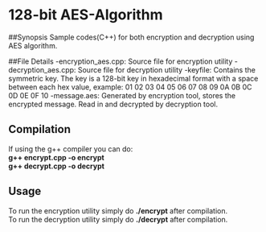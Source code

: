 # 128-bit AES-Algorithm

##Synopsis
Sample codes(C++) for both encryption and decryption using AES algorithm.

##File Details
-encryption_aes.cpp: Source file for encryption utility
-decryption_aes.cpp: Source file for decryption utility
-keyfile: Contains the symmetric key. The key is a 128-bit key in hexadecimal format with a space between each hex value, example: 01 02 03 04 05 06 07 08 09 0A 0B 0C 0D 0E 0F 10
-message.aes: Generated by encryption tool, stores the encrypted message. Read in and decrypted by decryption tool.

## Compilation
If using the g++ compiler you can do:   
**g++ encrypt.cpp -o encrypt**  
**g++ decrypt.cpp -o decrypt**

## Usage
To run the encryption utility simply do **./encrypt** after compilation.   
To run the decryption utility simply do **./decrypt** after compilation.

